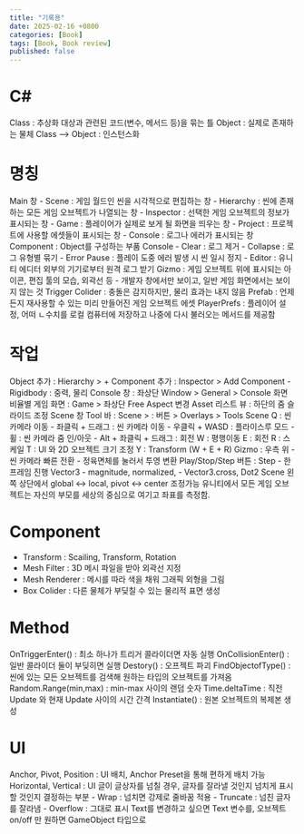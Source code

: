 ```yaml
---
title: "기록용"
date: 2025-02-16 +0800
categories: [Book]
tags: [Book, Book review]
published: false
---
```


# C#

Class : 추상화 대상과 관련된 코드(변수, 메서드 등)을 묶는 틀
Object : 실제로 존재하는 물체
Class --> Object : 인스턴스화

# 명칭

Main 창
    - Scene : 게임 월드인 씬을 시각적으로 편집하는 창
    - Hierarchy : 씬에 존재하는 모든 게임 오브젝트가 나열되는 창
    - Inspector : 선택한 게임 오브젝트의 정보가 표시되는 창
    - Game : 플레이어가 실제로 보게 될 화면을 띄우는 창
    - Project : 프로젝트에 사용할 에셋들이 표시되는 창
    - Console : 로그나 에러가 표시되는 창
Component : Object를 구성하는 부품
Console
    - Clear : 로그 제거
    - Collapse : 로그 유형별 묶기
    - Error Pause : 플레이 도중 에러 발생 시 씬 일시 정지
    - Editor : 유니티 에디터 외부의 기기로부터 원격 로그 받기
Gizmo  : 게임 오브젝트 위에 표시되는 아이콘, 편집 툴의 모습, 외곽선 등 - 개발자 창에서만 보이고, 일반 게임 화면에서는 보이지 않는 것
Trigger Colider : 충돌은 감지하지만, 물리 효과는 내지 않음
Prefab : 언제든지 재사용할 수 있는 미리 만들어진 게임 오브젝트 에셋
PlayerPrefs : 플레이어 설정, 어떠 ㄴ수치를 로컬 컴퓨터에 저장하고 나중에 다시 불러오는 메서드를 제공함

# 작업

Object 추가 : Hierarchy > + 
Component 추가 : Inspector > Add Component 
    - Rigidbody : 중력, 물리 
Console 창 : 좌상단 Window > General > Console
화면 비율별 게임 화면 : Game > 좌상단 Free Aspect 변경
Asset 리스트 뷰 : 하단의 줌 슬라이드 조정
Scene 창 Tool 바 : Scene > : 버튼 > Overlays > Tools
Scene
    Q : 씬 카메라 이동
        - 좌클릭 + 드래그 : 씬 카메라 이동
        - 우클릭 + WASD : 플라이스루 모드
        - 휠 : 씬 카메라 줌 인/아웃
        - Alt + 좌클릭 + 드래그 : 회전
    W : 평행이동
    E : 회전
    R : 스케일
    T : UI 와 2D 오브젝트 크기 조정
    Y : Transform (W + E + R)
    Gizmo : 우측 위
        - 씬 카메라 빠른 전환
        - 정육면체를 눌러서 투영 변환
    Play/Stop/Step 버튼 : Step - 한 프레임 진행
Vector3 
    - magnitude, normalized,
    - Vector3.cross, Dot2
Scene 왼쪽 상단에서 global <-> local, pivot <-> center 조정가능
유니티에서 모든 게임 오브젝트는 자신의 부모를 세상의 중심으로 여기고 좌표를 측정함.

# Component
- Transform : Scailing, Transform, Rotation
- Mesh Filter : 3D 메시 파일을 받아 외곽선 지정
- Mesh Renderer : 메시를 따라 색을 채워 그래픽 외형을 그림
- Box Colider : 다른 물체가 부딪칠 수 있는 물리적 표면 생성

# Method
OnTriggerEnter() : 최소 하나가 트리거 콜라이더면 자동 실행
OnCollisionEnter() : 일반 콜라이더 둘이 부딪히면 실행
Destory() : 오프젝트 파괴
FindObjectofType() : 씬에 있는 모든 오브젝트를 검색해 원하는 타입의 오브젝트를 가져옴
Random.Range(min,max) : min-max 사이의 랜덤 숫자
Time.deltaTime : 직전 Update 와 현재 Update 사이의 시간 간격
Instantiate() : 원본 오브젝트의 복제본 생성

# UI

Anchor, Pivot, Position : UI 배치, Anchor Preset을 통해 편하게 배치 가능
Horizontal, Vertical : UI 글이 글상자를 넘칠 경우, 글자를 잘라낼 것인지 넘치게 표시할 것인지 결정하는 부분
    - Wrap : 넘치면 강제로 줄바꿈 적용
    - Truncate : 넘친 글자를 잘라냄
    - Overflow : 그대로 표시
Text를 변경하고 싶으면 Text 변수를, 오브젝트 on/off 만 원하면 GameObject 타입으로

